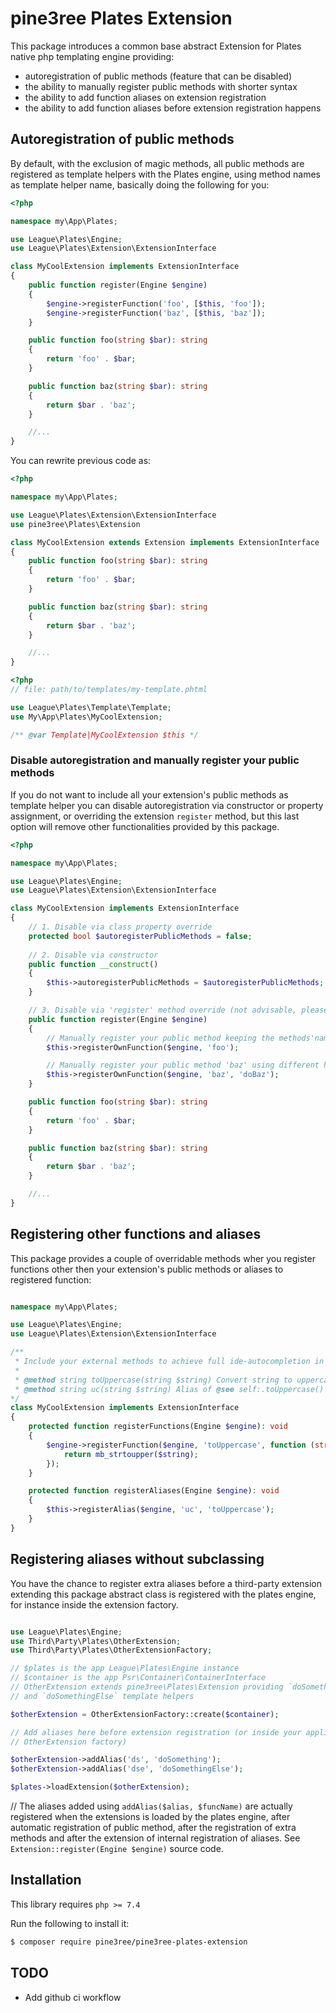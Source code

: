 # pine3ree Plates Extension

This package introduces a common base abstract Extension for Plates native php templating
engine providing:

- autoregistration of public methods (feature that can be disabled)
- the ability to manually register public methods with shorter syntax
- the ability to add function aliases on extension registration
- the ability to add function aliases before extension registration happens

## Autoregistration of public methods

By default, with the exclusion of magic methods, all public methods are registered
as template helpers with the Plates engine, using method names as template helper
name, basically doing the following for you:

```php
<?php

namespace my\App\Plates;

use League\Plates\Engine;
use League\Plates\Extension\ExtensionInterface

class MyCoolExtension implements ExtensionInterface
{
    public function register(Engine $engine)
    {
        $engine->registerFunction('foo', [$this, 'foo']);
        $engine->registerFunction('baz', [$this, 'baz']);
    }

    public function foo(string $bar): string
    {
        return 'foo' . $bar;
    }

    public function baz(string $bar): string
    {
        return $bar . 'baz';
    }

    //...
}

```
You can rewrite previous code as:

```php
<?php

namespace my\App\Plates;

use League\Plates\Extension\ExtensionInterface
use pine3ree\Plates\Extension

class MyCoolExtension extends Extension implements ExtensionInterface
{
    public function foo(string $bar): string
    {
        return 'foo' . $bar;
    }

    public function baz(string $bar): string
    {
        return $bar . 'baz';
    }

    //...
}

```

```php
<?php
// file: path/to/templates/my-template.phtml

use League\Plates\Template\Template;
use My\App\Plates\MyCoolExtension;

/** @var Template|MyCoolExtension $this */

```

### Disable autoregistration and manually register your public methods

If you do not want to include all your extension's public methods as template helper
you can disable autoregistration via constructor or property assignment, or overriding
the extension `register` method, but this last option will remove other functionalities
provided by this package.

```php
<?php

namespace my\App\Plates;

use League\Plates\Engine;
use League\Plates\Extension\ExtensionInterface

class MyCoolExtension implements ExtensionInterface
{
    // 1. Disable via class property override
    protected bool $autoregisterPublicMethods = false;
    
    // 2. Disable via constructor
    public function __construct()
    {
        $this->autoregisterPublicMethods = $autoregisterPublicMethods;
    }

    // 3. Disable via 'register' method override (not advisable, please read following sections)
    public function register(Engine $engine)
    {
        // Manually register your public method keeping the methods'name as template helper name
        $this->registerOwnFunction($engine, 'foo');

        // Manually register your public method 'baz' using different helper name 'doBaz'
        $this->registerOwnFunction($engine, 'baz', 'doBaz');
    }

    public function foo(string $bar): string
    {
        return 'foo' . $bar;
    }

    public function baz(string $bar): string
    {
        return $bar . 'baz';
    }

    //...
}

```

## Registering other functions and aliases

This package provides a couple of overridable methods wher you register functions
other then your extension's public methods or aliases to registered function:

```php

namespace my\App\Plates;

use League\Plates\Engine;
use League\Plates\Extension\ExtensionInterface

/**
 * Include your external methods to achieve full ide-autocompletion in template files
 *
 * @method string toUppercase(string $string) Convert string to uppercase
 * @method string uc(string $string) Alias of @see self:.toUppercase()
*/
class MyCoolExtension implements ExtensionInterface
{
    protected function registerFunctions(Engine $engine): void
    {
        $engine->registerFunction($engine, 'toUppercase', function (string $string): string {
            return mb_strtoupper($string);
        });
    }

    protected function registerAliases(Engine $engine): void
    {
        $this->registerAlias($engine, 'uc', 'toUppercase');
    }
}

```

## Registering aliases without subclassing

You have the chance to register extra aliases before a third-party extension
extending this package abstract class is registered with the plates engine, for
instance inside the extension factory.

```php

use League\Plates\Engine;
use Third\Party\Plates\OtherExtension;
use Third\Party\Plates\OtherExtensionFactory;

// $plates is the app League\Plates\Engine instance
// $container is the app Psr\Container\ContainerInterface
// OtherExtension extends pine3ree\Plates\Extension providing `doSomething` 
// and `doSomethingElse` template helpers

$otherExtension = OtherExtensionFactory::create($container);

// Add aliases here before extension registration (or inside your application 
// OtherExtension factory)

$otherExtension->addAlias('ds', 'doSomething');
$otherExtension->addAlias('dse', 'doSomethingElse');

$plates->loadExtension($otherExtension);

```

// The aliases added using `addAlias($alias, $funcName)` are actually registered
when the extensions is loaded by the plates engine, after automatic registration
of public method, after the registration of extra methods and after the extension of
internal registration of aliases. See `Extension::register(Engine $engine)` source code.

## Installation

This library requires `php >= 7.4`

Run the following to install it:

```bash
$ composer require pine3ree/pine3ree-plates-extension
```



## TODO

- Add github ci workflow